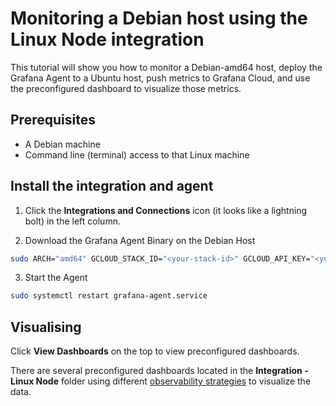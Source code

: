 # Monitoring a Debian host using the Linux Node integration

This tutorial will show you how to monitor a Debian-amd64 host, deploy the Grafana Agent to a Ubuntu host, push metrics to Grafana Cloud, and use the preconfigured dashboard to visualize those metrics.

## Prerequisites

- A Debian machine
- Command line (terminal) access to that Linux machine

## Install the integration and agent

1. Click the **Integrations and Connections** icon (it looks like a lightning bolt) in the left column.

2. Download the Grafana Agent Binary on the Debian Host

```bash
sudo ARCH="amd64" GCLOUD_STACK_ID="<your-stack-id>" GCLOUD_API_KEY="<your-api-key>" GCLOUD_API_URL="<your-api-url>" /bin/sh -c "$(curl -fsSL https://raw.githubusercontent.com/grafana/agent/release/production/grafanacloud-install.sh)"
```

3. Start the Agent

```bash
sudo systemctl restart grafana-agent.service
```

## Visualising

Click **View Dashboards** on the top to view preconfigured dashboards.

There are several preconfigured dashboards located in the **Integration - Linux Node** folder using different [observability strategies](https://grafana.com/docs/grafana/latest/dashboards/build-dashboards/best-practices/#common-observability-strategies) to visualize the data. 
